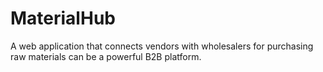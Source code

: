 # MaterialHub
 A web application that connects vendors with wholesalers for purchasing raw materials can be a powerful B2B platform.

